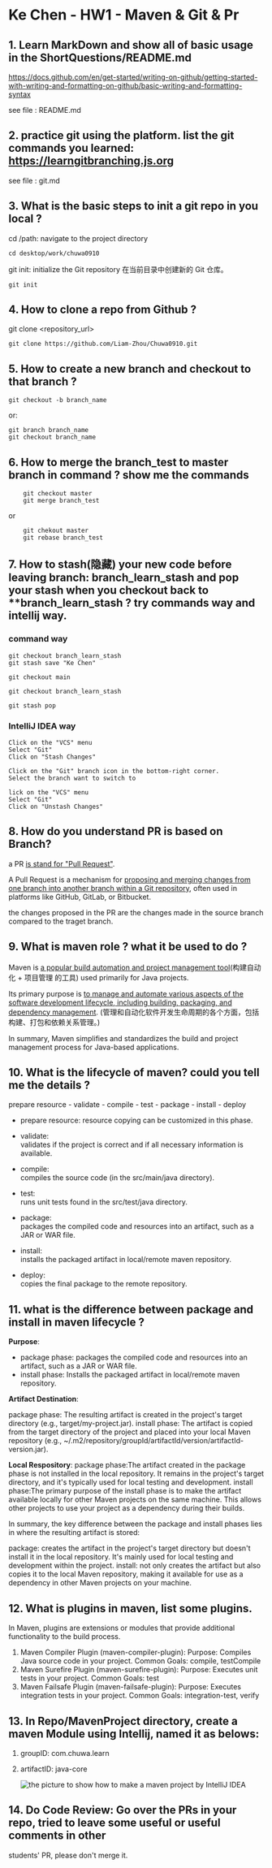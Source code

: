 # Ke Chen - HW1 - Maven & Git & Pr

## 1. Learn MarkDown and show all of basic usage in the ShortQuestions/README.md
https://docs.github.com/en/get-started/writing-on-github/getting-started-with-writing-and-formatting-on-github/basic-writing-and-formatting-syntax

see file : README.md

## 2. practice git using the platform. list the git commands you learned: https://learngitbranching.js.org
see file : git.md

## 3. What is the basic steps to init a git repo in you local ?

cd /path:  navigate to the project directory

`cd desktop/work/chuwa0910`

git init:  initialize the Git repository 在当前目录中创建新的 Git 仓库。

`git init`


## 4. How to clone a repo from Github ?

git clone <repository_url>

`git clone https://github.com/Liam-Zhou/Chuwa0910.git`


## 5. How to create a new branch and checkout to that branch ?
`git checkout -b branch_name`

or:
```
git branch branch_name
git checkout branch_name
```

## 6. How to merge the branch_test to master branch in command ? show me the commands
```
	git checkout master
	git merge branch_test
```
or
```
	git chekout master
	git rebase branch_test
```


## 7. How to stash(隐藏) your new code before leaving branch: branch_learn_stash and pop your stash when you checkout back to **branch_learn_stash ? try commands way and intellij way.

### command way
	git checkout branch_learn_stash
	git stash save "Ke Chen"

	git checkout main

	git checkout branch_learn_stash

	git stash pop

### IntelliJ IDEA way
	Click on the "VCS" menu
	Select "Git"
	Click on "Stash Changes"

	Click on the "Git" branch icon in the bottom-right corner.
	Select the branch want to switch to

	lick on the "VCS" menu
	Select "Git"
	Click on "Unstash Changes"

## 8. How do you understand PR is based on Branch?
a PR <u>is stand for "Pull Request"</u>.

A Pull Request is a mechanism for <u>proposing and merging changes from one branch into another branch within a Git repository</u>, often used in platforms like GitHub, GitLab, or Bitbucket. 

the changes proposed in the PR are the changes made in the source branch compared to the traget branch.

## 9. What is maven role ? what it be used to do ?

Maven is <u>a popular build automation and project management tool</u>(构建自动化 + 项目管理 的工具) used primarily for Java projects.

Its primary purpose is <u>to manage and automate various aspects of the software development lifecycle, including building, packaging, and dependency management</u>. (管理和自动化软件开发生命周期的各个方面，包括构建、打包和依赖关系管理。)

In summary, Maven simplifies and standardizes the build and project management process for Java-based applications. 


## 10. What is the lifecycle of maven? could you tell me the details ?

prepare resource - validate - compile - test - package - install - deploy

- prepare resource: 
resource copying can be customized in this phase.

- validate: 	
validates if the project is correct and if all necessary information is available.

- compile: 	
compiles the source code (in the src/main/java directory). 

- test: 	
runs unit tests found in the src/test/java directory.

- package: 	
packages the compiled code and resources into an artifact, such as a JAR or WAR file.

- install: 	
installs the packaged artifact in local/remote maven repository.

- deploy: 	
copies the final package to the remote repository.


## 11. what is the difference between package and install in maven lifecycle ?

**Purpose**:

- package phase: packages the compiled code and resources into an artifact, such as a JAR or WAR file.
- install phase: Installs the packaged artifact in local/remote maven repository.

**Artifact Destination**:

package phase: The resulting artifact is created in the project's target directory (e.g., target/my-project.jar).
install phase: The artifact is copied from the target directory of the project and placed into your local Maven repository (e.g., ~/.m2/repository/groupId/artifactId/version/artifactId-version.jar).

**Local Respository**:
package phase:The artifact created in the package phase is not installed in the local repository. It remains in the project's target directory, and it's typically used for local testing and development.
install phase:The primary purpose of the install phase is to make the artifact available locally for other Maven projects on the same machine. This allows other projects to use your project as a dependency during their builds.

In summary, the key difference between the package and install phases lies in where the resulting artifact is stored:

package: creates the artifact in the project's target directory but doesn't install it in the local repository. It's mainly used for local testing and development within the project.
install: not only creates the artifact but also copies it to the local Maven repository, making it available for use as a dependency in other Maven projects on your machine.

## 12. What is plugins in maven, list some plugins.
In Maven, plugins are extensions or modules that provide additional functionality to the build process.

1. Maven Compiler Plugin (maven-compiler-plugin):
	    Purpose: Compiles Java source code in your project.
        Common Goals: compile, testCompile
2. Maven Surefire Plugin (maven-surefire-plugin):
        Purpose: Executes unit tests in your project.
        Common Goals: test
3. Maven Failsafe Plugin (maven-failsafe-plugin):
        Purpose: Executes integration tests in your project.
        Common Goals: integration-test, verify



## 13. In Repo/MavenProject directory, create a maven Module using Intellij, named it as belows:
1.  groupID: com.chuwa.learn
2.  artifactID: java-core

	![the picture to show how to make a maven project by IntelliJ IDEA](/Users/kechen/Desktop/work/Chuwa0910/ShortQuestions/Q12.png)


## 14.  Do Code Review: Go over the PRs in your repo, tried to leave some useful or useful comments in other 
students' PR, please don't merge it.















